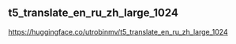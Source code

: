 
## t5_translate_en_ru_zh_large_1024

https://huggingface.co/utrobinmv/t5_translate_en_ru_zh_large_1024
